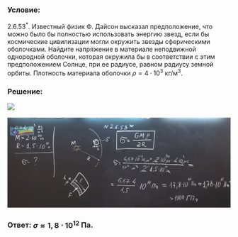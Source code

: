 ###  Условие:

$2.6.53^*.$ Известный физик Ф. Дайсон высказал предположение, что можно было бы полностью использовать энергию звезд, если бы космические цивилизации могли окружить звезды сферическими оболочками. Найдите напряжение в материале неподвижной однородной оболочки, которая окружила бы в соответствии с этим предположением Солнце, при ее радиусе, равном радиусу земной орбиты. Плотность материала оболочки $\rho =4 \cdot 10^3 \mathrm{~кг} / \mathrm{м}^3$.

###  Решение:

![](https://www.youtube.com/embed/zPWRQnlcilg)

![|1862x752, 67%](../../img/2.6.53/01.png)

###  Ответ: $\sigma\approx 1,8 \cdot 10^{12}$ Па.